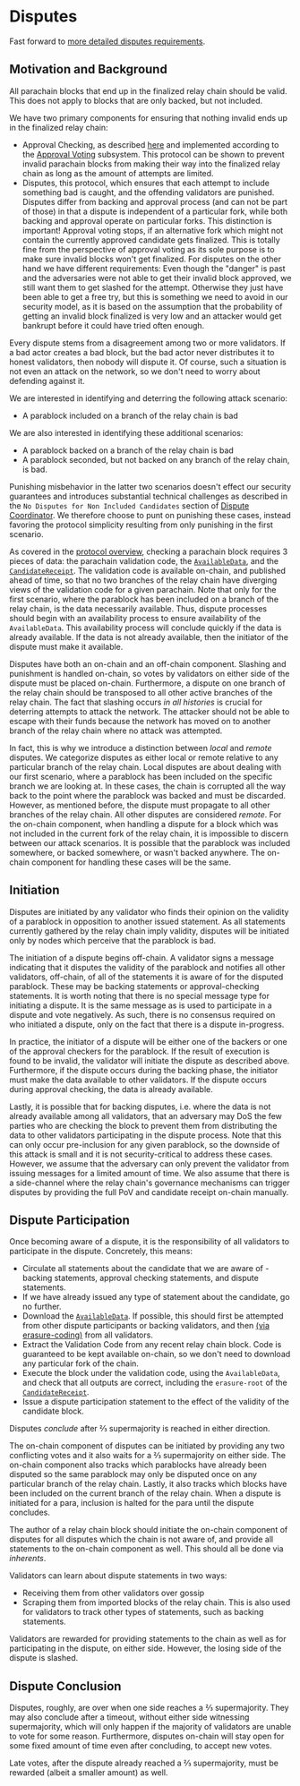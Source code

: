 # Disputes

Fast forward to [more detailed disputes requirements](./disputes-flow.md).

## Motivation and Background

All parachain blocks that end up in the finalized relay chain should be valid. This does not apply to blocks that are only backed, but not included.

We have two primary components for ensuring that nothing invalid ends up in the finalized relay chain:
  * Approval Checking, as described [here](./protocol-approval.md) and implemented according to the [Approval Voting](node/approval/approval-voting.md) subsystem. This protocol can be shown to prevent invalid parachain blocks from making their way into the finalized relay chain as long as the amount of attempts are limited.
  * Disputes, this protocol, which ensures that each attempt to include something bad is caught, and the offending validators are punished.
Disputes differ from backing and approval process (and can not be part of those) in that a dispute is independent of a particular fork, while both backing and approval operate on particular forks. This distinction is important! Approval voting stops, if an alternative fork which might not contain the currently approved candidate gets finalized. This is totally fine from the perspective of approval voting as its sole purpose is to make sure invalid blocks won't get finalized. For disputes on the other hand we have different requirements: Even though the "danger" is past and the adversaries were not able to get their invalid block approved, we still want them to get slashed for the attempt. Otherwise they just have been able to get a free try, but this is something we need to avoid in our security model, as it is based on the assumption that the probability of getting an invalid block finalized is very low and an attacker would get bankrupt before it could have tried often enough.

Every dispute stems from a disagreement among two or more validators. If a bad actor creates a bad block, but the bad actor never distributes it to honest validators, then nobody will dispute it. Of course, such a situation is not even an attack on the network, so we don't need to worry about defending against it.

We are interested in identifying and deterring the following attack scenario:
  * A parablock included on a branch of the relay chain is bad

We are also interested in identifying these additional scenarios:
  * A parablock backed on a branch of the relay chain is bad
  * A parablock seconded, but not backed on any branch of the relay chain, is bad.

Punishing misbehavior in the latter two scenarios doesn't effect our security guarantees and introduces substantial technical challenges as described in the `No Disputes for Non Included Candidates` section of [Dispute Coordinator](./node/disputes/dispute-coordinator.md). We therefore choose to punt on punishing these cases, instead favoring the protocol simplicity resulting from only punishing in the first scenario.

As covered in the [protocol overview](./protocol-overview.md), checking a parachain block requires 3 pieces of data: the parachain validation code, the [`AvailableData`](types/availability.md), and the [`CandidateReceipt`](types/candidate.md). The validation code is available on-chain, and published ahead of time, so that no two branches of the relay chain have diverging views of the validation code for a given parachain. Note that only for the first scenario, where the parablock has been included on a branch of the relay chain, is the data necessarily available. Thus, dispute processes should begin with an availability process to ensure availability of the `AvailableData`. This availability process will conclude quickly if the data is already available. If the data is not already available, then the initiator of the dispute must make it available.

Disputes have both an on-chain and an off-chain component. Slashing and punishment is handled on-chain, so votes by validators on either side of the dispute must be placed on-chain. Furthermore, a dispute on one branch of the relay chain should be transposed to all other active branches of the relay chain. The fact that slashing occurs _in all histories_ is crucial for deterring attempts to attack the network. The attacker should not be able to escape with their funds because the network has moved on to another branch of the relay chain where no attack was attempted.

In fact, this is why we introduce a distinction between _local_ and _remote_ disputes. We categorize disputes as either local or remote relative to any particular branch of the relay chain. Local disputes are about dealing with our first scenario, where a parablock has been included on the specific branch we are looking at. In these cases, the chain is corrupted all the way back to the point where the parablock was backed and must be discarded. However, as mentioned before, the dispute must propagate to all other branches of the relay chain. All other disputes are considered _remote_. For the on-chain component, when handling a dispute for a block which was not included in the current fork of the relay chain, it is impossible to discern between our attack scenarios. It is possible that the parablock was included somewhere, or backed somewhere, or wasn't backed anywhere. The on-chain component for handling these cases will be the same.

## Initiation

Disputes are initiated by any validator who finds their opinion on the validity of a parablock in opposition to another issued statement. As all statements currently gathered by the relay chain imply validity, disputes will be initiated only by nodes which perceive that the parablock is bad.

The initiation of a dispute begins off-chain. A validator signs a message indicating that it disputes the validity of the parablock and notifies all other validators, off-chain, of all of the statements it is aware of for the disputed parablock. These may be backing statements or approval-checking statements. It is worth noting that there is no special message type for initiating a dispute. It is the same message as is used to participate in a dispute and vote negatively. As such, there is no consensus required on who initiated a dispute, only on the fact that there is a dispute in-progress.

In practice, the initiator of a dispute will be either one of the backers or one of the approval checkers for the parablock. If the result of execution is found to be invalid, the validator will initiate the dispute as described above. Furthermore, if the dispute occurs during the backing phase, the initiator must make the data available to other validators. If the dispute occurs during approval checking, the data is already available.

Lastly, it is possible that for backing disputes, i.e. where the data is not already available among all validators, that an adversary may DoS the few parties who are checking the block to prevent them from distributing the data to other validators participating in the dispute process. Note that this can only occur pre-inclusion for any given parablock, so the downside of this attack is small and it is not security-critical to address these cases. However, we assume that the adversary can only prevent the validator from issuing messages for a limited amount of time. We also assume that there is a side-channel where the relay chain's governance mechanisms can trigger disputes by providing the full PoV and candidate receipt on-chain manually.

## Dispute Participation

Once becoming aware of a dispute, it is the responsibility of all validators to participate in the dispute. Concretely, this means:
  * Circulate all statements about the candidate that we are aware of - backing statements, approval checking statements, and dispute statements.
  * If we have already issued any type of statement about the candidate, go no further.
  * Download the [`AvailableData`](types/availability.md). If possible, this should first be attempted from other dispute participants or backing validators, and then [(via erasure-coding)](node/availability/availability-recovery.md) from all validators.
  * Extract the Validation Code from any recent relay chain block. Code is guaranteed to be kept available on-chain, so we don't need to download any particular fork of the chain.
  * Execute the block under the validation code, using the `AvailableData`, and check that all outputs are correct, including the `erasure-root` of the [`CandidateReceipt`](types/candidate.md).
  * Issue a dispute participation statement to the effect of the validity of the candidate block.

Disputes _conclude_ after ⅔ supermajority is reached in either direction.

The on-chain component of disputes can be initiated by providing any two conflicting votes and it also waits for a ⅔ supermajority on either side. The on-chain component also tracks which parablocks have already been disputed so the same parablock may only be disputed once on any particular branch of the relay chain. Lastly, it also tracks which blocks have been included on the current branch of the relay chain. When a dispute is initiated for a para, inclusion is halted for the para until the dispute concludes.

The author of a relay chain block should initiate the on-chain component of disputes for all disputes which the chain is not aware of, and provide all statements to the on-chain component as well. This should all be done via _inherents_.

Validators can learn about dispute statements in two ways:
  * Receiving them from other validators over gossip
  * Scraping them from imported blocks of the relay chain. This is also used for validators to track other types of statements, such as backing statements.

Validators are rewarded for providing statements to the chain as well as for participating in the dispute, on either side. However, the losing side of the dispute is slashed.

## Dispute Conclusion

Disputes, roughly, are over when one side reaches a ⅔ supermajority. They may also conclude after a timeout, without either side witnessing supermajority, which will only happen if the majority of validators are unable to vote for some reason. Furthermore, disputes on-chain will stay open for some fixed amount of time even after concluding, to accept new votes.

Late votes, after the dispute already reached a ⅔ supermajority, must be rewarded (albeit a smaller amount) as well.
